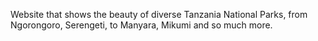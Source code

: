 Website that shows the beauty of diverse Tanzania National Parks, from Ngorongoro, Serengeti, to Manyara, Mikumi and so much more.
